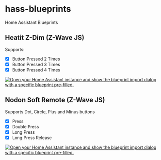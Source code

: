 # hass-blueprints
Home Assistant Blueprints

## Heatit Z-Dim (Z-Wave JS)

Supports:

- [x] Button Pressed 2 Times
- [x] Button Pressed 3 Times
- [x] Button Pressed 4 Times

[![Open your Home Assistant instance and show the blueprint import dialog with a specific blueprint pre-filled.](https://my.home-assistant.io/badges/blueprint_import.svg)](https://my.home-assistant.io/redirect/blueprint_import/?blueprint_url=https://github.com/skaretk/hass-blueprints/blob/main/blueprints/zwavejs_heatit_z-dim.yaml)

## Nodon Soft Remote (Z-Wave JS)

Supports Dot, Circle, Plus and Minus buttons

- [x] Press
- [x] Double Press
- [x] Long Press
- [x] Long Press Release

[![Open your Home Assistant instance and show the blueprint import dialog with a specific blueprint pre-filled.](https://my.home-assistant.io/badges/blueprint_import.svg)](https://my.home-assistant.io/redirect/blueprint_import/?blueprint_url=https://github.com/skaretk/hass-blueprints/blob/main/blueprints/zwavejs_nodon-soft-remote.yaml)
